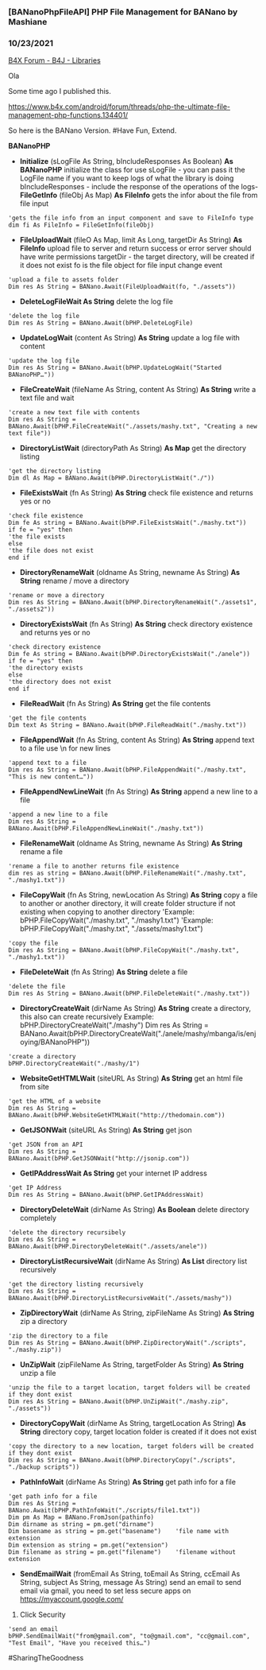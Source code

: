 ### [BANanoPhpFileAPI] PHP File Management for BANano by Mashiane
### 10/23/2021
[B4X Forum - B4J - Libraries](https://www.b4x.com/android/forum/threads/135369/)

Ola  
  
Some time ago I published this.  
  
<https://www.b4x.com/android/forum/threads/php-the-ultimate-file-management-php-functions.134401/>  
  
So here is the BANano Version. #Have Fun, Extend.  
  
**BANanoPHP**  

- **Initialize** (sLogFile As String, bIncludeResponses As Boolean) **As BANanoPHP**
initialize the class for use
sLogFile - you can pass it the LogFile name if you want to keep logs of what the library is doing
bIncludeResponses - include the response of the operations of the logs- **FileGetInfo** (fileObj As Map) **As FileInfo**
gets the infor about the file from file input

```B4X
'gets the file info from an input component and save to FileInfo type  
dim fi As FileInfo = FileGetInfo(fileObj)
```

- **FileUploadWait** (fileO As Map, limit As Long, targetDir As String) **As FileInfo**
upload file to server and return success or error
server should have write permissions
targetDir - the target directory, will be created if it does not exist
fo is the file object for file input change event

```B4X
'upload a file to assets folder  
Dim res As String = BANano.Await(FileUploadWait(fo, "./assets"))
```

- **DeleteLogFileWait As String**
delete the log file

```B4X
'delete the log file  
Dim res As String = BANano.Await(bPHP.DeleteLogFile)
```

- **UpdateLogWait** (content As String) **As String**
update a log file with content

```B4X
'update the log file  
Dim res As String = BANano.Await(bPHP.UpdateLogWait("Started BANanoPHP…"))
```

- **FileCreateWait** (fileName As String, content As String) **As String**
write a text file and wait

```B4X
'create a new text file with contents  
Dim res As String = BANano.Await(bPHP.FileCreateWait("./assets/mashy.txt", "Creating a new text file"))
```

- **DirectoryListWait** (directoryPath As String) **As Map**
get the directory listing

```B4X
'get the directory listing  
Dim dl As Map = BANano.Await(bPHP.DirectoryListWait("./"))
```

- **FileExistsWait** (fn As String) **As String**
check file existence and returns yes or no

```B4X
'check file existence  
Dim fe As string = BANano.Await(bPHP.FileExistsWait("./mashy.txt"))  
if fe = "yes" then  
'the file exists  
else  
'the file does not exist  
end if
```

- **DirectoryRenameWait** (oldname As String, newname As String) **As String**
rename / move a directory

```B4X
'rename or move a directory  
Dim res As String = BANano.Await(bPHP.DirectoryRenameWait("./assets1", "./assets2"))
```

- **DirectoryExistsWait** (fn As String) **As String**
check directory existence and returns yes or no

```B4X
'check directory existence  
Dim fe As string = BANano.Await(bPHP.DirectoryExistsWait("./anele"))  
if fe = "yes" then  
'the directory exists  
else  
'the directory does not exist  
end if
```

- **FileReadWait** (fn As String) **As String**
get the file contents

```B4X
'get the file contents  
Dim text As String = BANano.Await(bPHP.FileReadWait("./mashy.txt"))
```

- **FileAppendWait** (fn As String, content As String) **As String**
append text to a file use \n for new lines

```B4X
'append text to a file  
Dim res As String = BANano.Await(bPHP.FileAppendWait("./mashy.txt", "This is new content…"))
```

- **FileAppendNewLineWait** (fn As String) **As String**
append a new line to a file

```B4X
'append a new line to a file  
Dim res As String = BANano.Await(bPHP.FileAppendNewLineWait("./mashy.txt"))
```

- **FileRenameWait** (oldname As String, newname As String) **As String**
rename a file

```B4X
'rename a file to another returns file existence  
dim res as string = BANano.Await(bPHP.FileRenameWait("./mashy.txt", "./mashy1.txt"))
```

- **FileCopyWait** (fn As String, newLocation As String) **As String**
copy a file to another or another directory, it will create folder structure if not existing when copying to another directory
'Example: bPHP.FileCopyWait("./mashy.txt", "./mashy1.txt")
'Example: bPHP.FileCopyWait("./mashy.txt", "./assets/mashy1.txt")

```B4X
'copy the file  
Dim res As String = BANano.Await(bPHP.FileCopyWait("./mashy.txt", "./mashy1.txt"))
```

- **FileDeleteWait** (fn As String) **As String**
delete a file

```B4X
'delete the file  
Dim res As String = BANano.Await(bPHP.FileDeleteWait("./mashy.txt"))
```

- **DirectoryCreateWait** (dirName As String) **As String**
create a directory, this also can create recursively
Example: bPHP.DirectoryCreateWait("./mashy")
Dim res As String = BANano.Await(bPHP.DirectoryCreateWait("./anele/mashy/mbanga/is/enjoying/BANanoPHP"))

```B4X
'create a directory  
bPHP.DirectoryCreateWait("./mashy/1")
```

- **WebsiteGetHTMLWait** (siteURL As String) **As String**
get an html file from site

```B4X
'get the HTML of a website  
Dim res As String = BANano.Await(bPHP.WebsiteGetHTMLWait("http://thedomain.com"))
```

- **GetJSONWait** (siteURL As String) **As String**
get json

```B4X
'get JSON from an API  
Dim res As String = BANano.Await(bPHP.GetJSONWait("http://jsonip.com"))
```

- **GetIPAddressWait As String**
get your internet IP address

```B4X
'get IP Address  
Dim res As String = BANano.Await(bPHP.GetIPAddressWait)
```

- **DirectoryDeleteWait** (dirName As String) **As Boolean**
delete directory completely

```B4X
'delete the directory recursibely  
Dim res As String = BANano.Await(bPHP.DirectoryDeleteWait("./assets/anele"))
```

- **DirectoryListRecursiveWait** (dirName As String) **As List**
directory list recursively

```B4X
'get the directory listing recursively  
Dim res As String = BANano.Await(bPHP.DirectoryListRecursiveWait("./assets/mashy"))
```

- **ZipDirectoryWait** (dirName As String, zipFileName As String) **As String**
zip a directory

```B4X
'zip the directory to a file  
Dim res As String = BANano.Await(bPHP.ZipDirectoryWait("./scripts", "./mashy.zip"))
```

- **UnZipWait** (zipFileName As String, targetFolder As String) **As String**
unzip a file

```B4X
'unzip the file to a target location, target folders will be created if they dont exist  
Dim res As String = BANano.Await(bPHP.UnZipWait("./mashy.zip", "./assets"))
```

- **DirectoryCopyWait** (dirName As String, targetLocation As String) **As String**
directory copy, target location folder is created if it does not exist

```B4X
'copy the directory to a new location, target folders will be created if they dont exist  
Dim res As String = BANano.Await(bPHP.DirectoryCopy("./scripts", "./backup scripts"))
```

- **PathInfoWait** (dirName As String) **As String**
get path info for a file

```B4X
'get path info for a file  
Dim res As String = BANano.Await(bPHP.PathInfoWait("./scripts/file1.txt"))  
Dim pm As Map = BANano.FromJson(pathinfo)  
Dim dirname as string = pm.get("dirname")  
Dim basename as string = pm.get("basename")    'file name with extension  
Dim extension as string = pm.get("extension")  
Dim filename as string = pm.get("filename")    'filename without extension
```

- **SendEmailWait** (fromEmail As String, toEmail As String, ccEmail As String, subject As String, message As String)
send an email
to send email via gmail, you need to set less secure apps on <https://myaccount.google.com/>
1. Click Security

```B4X
'send an email  
bPHP.SendEmailWait("from@gmail.com", "to@gmail.com", "cc@gmail.com", "Test Email", "Have you received this…")
```


  
  
#SharingTheGoodness